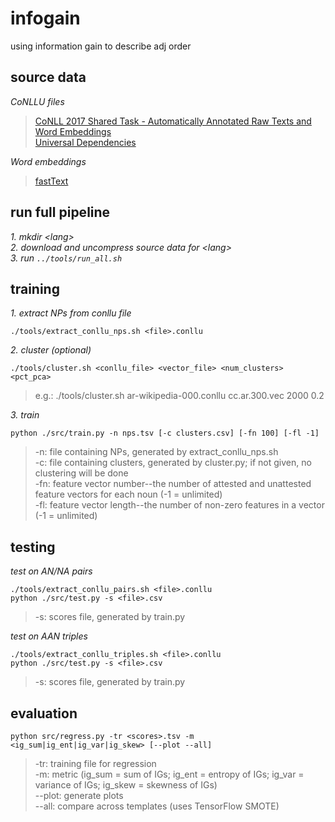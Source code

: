 # infogain
using information gain to describe adj order


## source data

*CoNLLU files*

 >[CoNLL 2017 Shared Task - Automatically Annotated Raw Texts and Word Embeddings](https://lindat.mff.cuni.cz/repository/xmlui/handle/11234/1-1989)  
 >[Universal Dependencies](https://github.com/UniversalDependencies)

*Word embeddings*

 >[fastText](https://fasttext.cc/docs/en/crawl-vectors.html)
 
 
## run full pipeline
*1. mkdir \<lang\>*  
*2. download and uncompress source data for \<lang\>*  
*3. run `../tools/run_all.sh`*  


## training
*1. extract NPs from conllu file*
```{bash}
./tools/extract_conllu_nps.sh <file>.conllu
```

*2. cluster (optional)*
```{bash}
./tools/cluster.sh <conllu_file> <vector_file> <num_clusters> <pct_pca>
```
>e.g.: ./tools/cluster.sh ar-wikipedia-000.conllu cc.ar.300.vec 2000 0.2

*3. train*
```{bash}
python ./src/train.py -n nps.tsv [-c clusters.csv] [-fn 100] [-fl -1]
```
>-n: file containing NPs, generated by extract_conllu_nps.sh  
>-c: file containing clusters, generated by cluster.py; if not given, no clustering will be done  
>-fn: feature vector number--the number of attested and unattested feature vectors for each noun (-1 = unlimited)  
>-fl: feature vector length--the number of non-zero features in a vector (-1 = unlimited)

## testing

*test on AN/NA pairs*
```{bash}
./tools/extract_conllu_pairs.sh <file>.conllu
python ./src/test.py -s <file>.csv
```
>-s: scores file, generated by train.py

*test on AAN triples*
```{bash}
./tools/extract_conllu_triples.sh <file>.conllu
python ./src/test.py -s <file>.csv
```
>-s: scores file, generated by train.py

## evaluation
```{bash}
python src/regress.py -tr <scores>.tsv -m <ig_sum|ig_ent|ig_var|ig_skew> [--plot --all]
```
>-tr: training file for regression  
>-m: metric (ig_sum = sum of IGs; ig_ent = entropy of IGs; ig_var = variance of IGs; ig_skew = skewness of IGs)  
>--plot: generate plots  
>--all: compare across templates (uses TensorFlow SMOTE)  
